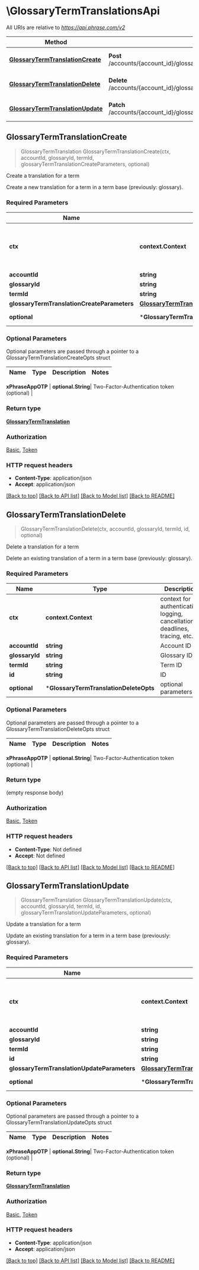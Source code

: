 # \GlossaryTermTranslationsApi

All URIs are relative to *https://api.phrase.com/v2*

Method | HTTP request | Description
------------- | ------------- | -------------
[**GlossaryTermTranslationCreate**](GlossaryTermTranslationsApi.md#GlossaryTermTranslationCreate) | **Post** /accounts/{account_id}/glossaries/{glossary_id}/terms/{term_id}/translations | Create a translation for a term
[**GlossaryTermTranslationDelete**](GlossaryTermTranslationsApi.md#GlossaryTermTranslationDelete) | **Delete** /accounts/{account_id}/glossaries/{glossary_id}/terms/{term_id}/translations/{id} | Delete a translation for a term
[**GlossaryTermTranslationUpdate**](GlossaryTermTranslationsApi.md#GlossaryTermTranslationUpdate) | **Patch** /accounts/{account_id}/glossaries/{glossary_id}/terms/{term_id}/translations/{id} | Update a translation for a term



## GlossaryTermTranslationCreate

> GlossaryTermTranslation GlossaryTermTranslationCreate(ctx, accountId, glossaryId, termId, glossaryTermTranslationCreateParameters, optional)

Create a translation for a term

Create a new translation for a term in a term base (previously: glossary).

### Required Parameters


Name | Type | Description  | Notes
------------- | ------------- | ------------- | -------------
**ctx** | **context.Context** | context for authentication, logging, cancellation, deadlines, tracing, etc.
**accountId** | **string**| Account ID | 
**glossaryId** | **string**| Glossary ID | 
**termId** | **string**| Term ID | 
**glossaryTermTranslationCreateParameters** | [**GlossaryTermTranslationCreateParameters**](GlossaryTermTranslationCreateParameters.md)|  | 
 **optional** | ***GlossaryTermTranslationCreateOpts** | optional parameters | nil if no parameters

### Optional Parameters

Optional parameters are passed through a pointer to a GlossaryTermTranslationCreateOpts struct


Name | Type | Description  | Notes
------------- | ------------- | ------------- | -------------




 **xPhraseAppOTP** | **optional.String**| Two-Factor-Authentication token (optional) | 

### Return type

[**GlossaryTermTranslation**](GlossaryTermTranslation.md)

### Authorization

[Basic](../README.md#Basic), [Token](../README.md#Token)

### HTTP request headers

- **Content-Type**: application/json
- **Accept**: application/json

[[Back to top]](#) [[Back to API list]](../README.md#documentation-for-api-endpoints)
[[Back to Model list]](../README.md#documentation-for-models)
[[Back to README]](../README.md)


## GlossaryTermTranslationDelete

> GlossaryTermTranslationDelete(ctx, accountId, glossaryId, termId, id, optional)

Delete a translation for a term

Delete an existing translation of a term in a term base (previously: glossary).

### Required Parameters


Name | Type | Description  | Notes
------------- | ------------- | ------------- | -------------
**ctx** | **context.Context** | context for authentication, logging, cancellation, deadlines, tracing, etc.
**accountId** | **string**| Account ID | 
**glossaryId** | **string**| Glossary ID | 
**termId** | **string**| Term ID | 
**id** | **string**| ID | 
 **optional** | ***GlossaryTermTranslationDeleteOpts** | optional parameters | nil if no parameters

### Optional Parameters

Optional parameters are passed through a pointer to a GlossaryTermTranslationDeleteOpts struct


Name | Type | Description  | Notes
------------- | ------------- | ------------- | -------------




 **xPhraseAppOTP** | **optional.String**| Two-Factor-Authentication token (optional) | 

### Return type

 (empty response body)

### Authorization

[Basic](../README.md#Basic), [Token](../README.md#Token)

### HTTP request headers

- **Content-Type**: Not defined
- **Accept**: Not defined

[[Back to top]](#) [[Back to API list]](../README.md#documentation-for-api-endpoints)
[[Back to Model list]](../README.md#documentation-for-models)
[[Back to README]](../README.md)


## GlossaryTermTranslationUpdate

> GlossaryTermTranslation GlossaryTermTranslationUpdate(ctx, accountId, glossaryId, termId, id, glossaryTermTranslationUpdateParameters, optional)

Update a translation for a term

Update an existing translation for a term in a term base (previously: glossary).

### Required Parameters


Name | Type | Description  | Notes
------------- | ------------- | ------------- | -------------
**ctx** | **context.Context** | context for authentication, logging, cancellation, deadlines, tracing, etc.
**accountId** | **string**| Account ID | 
**glossaryId** | **string**| Glossary ID | 
**termId** | **string**| Term ID | 
**id** | **string**| ID | 
**glossaryTermTranslationUpdateParameters** | [**GlossaryTermTranslationUpdateParameters**](GlossaryTermTranslationUpdateParameters.md)|  | 
 **optional** | ***GlossaryTermTranslationUpdateOpts** | optional parameters | nil if no parameters

### Optional Parameters

Optional parameters are passed through a pointer to a GlossaryTermTranslationUpdateOpts struct


Name | Type | Description  | Notes
------------- | ------------- | ------------- | -------------





 **xPhraseAppOTP** | **optional.String**| Two-Factor-Authentication token (optional) | 

### Return type

[**GlossaryTermTranslation**](GlossaryTermTranslation.md)

### Authorization

[Basic](../README.md#Basic), [Token](../README.md#Token)

### HTTP request headers

- **Content-Type**: application/json
- **Accept**: application/json

[[Back to top]](#) [[Back to API list]](../README.md#documentation-for-api-endpoints)
[[Back to Model list]](../README.md#documentation-for-models)
[[Back to README]](../README.md)

